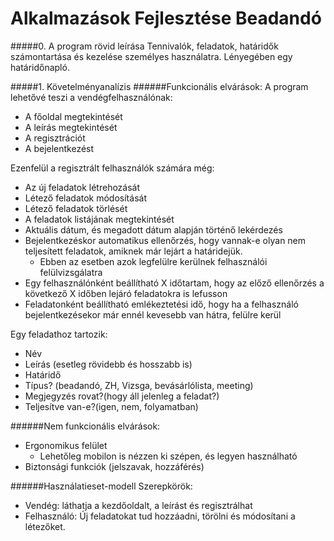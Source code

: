 # Alkalmazások Fejlesztése Beadandó

#####0. A program rövid leírása
Tennivalók, feladatok, határidők számontartása és kezelése személyes használatra. Lényegében egy határidőnapló.


#####1. Követelményanalízis
######Funkcionális elvárások:
A program lehetővé teszi a vendégfelhasználónak:
- A főoldal megtekintését
- A leírás megtekintését
- A regisztrációt
- A bejelentkezést

Ezenfelül a regisztrált felhasználók számára még:
- Az új feladatok létrehozását
- Létező feladatok módosítását
- Létező feladatok törlését
- A feladatok listájának megtekintését
- Aktuális dátum, és megadott dátum alapján történő lekérdezés
- Bejelentkezéskor automatikus ellenőrzés, hogy vannak-e olyan nem teljesített feladatok, amiknek már lejárt a határidejük.
  - Ebben az esetben azok legfelülre kerülnek felhasználói felülvizsgálatra
- Egy felhasználónként beállítható X időtartam, hogy az előző ellenőrzés a következő X időben lejáró feladatokra is lefusson
- Feladatonként beállítható emlékeztetési idő, hogy ha a felhasználó bejelentkezésekor már ennél kevesebb van hátra, felülre kerül

Egy feladathoz tartozik:
- Név
- Leírás (esetleg rövidebb és hosszabb is)
- Határidő
- Típus? (beadandó, ZH, Vizsga, bevásárlólista, meeting)
- Megjegyzés rovat?(hogy áll jelenleg a feladat?)
- Teljesítve van-e?(igen, nem, folyamatban)


######Nem funkcionális elvárások:
- Ergonomikus felület
  - Lehetőleg mobilon is nézzen ki szépen, és legyen használható
- Biztonsági funkciók (jelszavak, hozzáférés)

######Használatieset-modell
Szerepkörök:
- Vendég: láthatja a kezdőoldalt, a leírást és regisztrálhat
- Felhasználó: Új feladatokat tud hozzáadni, törölni és módosítani a létezőket.
